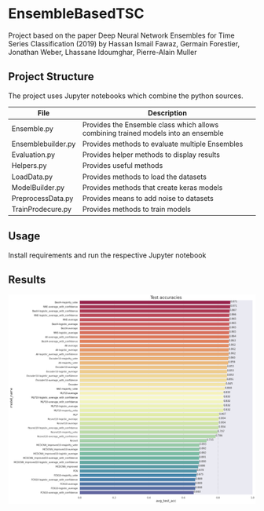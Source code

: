# EnsembleBasedTSC

Project based on the paper Deep Neural Network Ensembles for Time Series Classification (2019) by Hassan Ismail Fawaz, Germain Forestier, Jonathan Weber, Lhassane Idoumghar, Pierre-Alain Muller



## Project Structure

The project uses Jupyter notebooks which combine the python sources.

| File | Description |
|-|-|
|Ensemble.py | Provides the Ensemble class which allows combining trained models into an ensemble|
|Ensemblebuilder.py| Provides methods to evaluate multiple Ensembles|
|Evaluation.py| Provides helper methods to display results |
|Helpers.py| Provides useful methods|
|LoadData.py| Provides methods to load the datasets|
|ModelBuilder.py| Provides methods that create keras models|
|PreprocessData.py| Provides means to add noise to datasets|
|TrainProdecure.py| Provides methods to train models|

## Usage

Install requirements and run the respective Jupyter notebook

## Results

![Results](./results/results.png)
